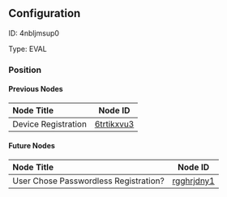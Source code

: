 # <nil>
## Configuration
ID:  4nbljmsup0

Type: EVAL 








### Position

#### Previous Nodes
| Node Title | Node ID |
| :------------- | ------------ |
| Device Registration | [6trtikxvu3](./6trtikxvu3.md) | 
 
 #### Future Nodes
| Node Title | Node ID |
| :------------- | ------------ |
| User Chose Passwordless Registration? |[rgghrjdny1](./rgghrjdny1.md) | 